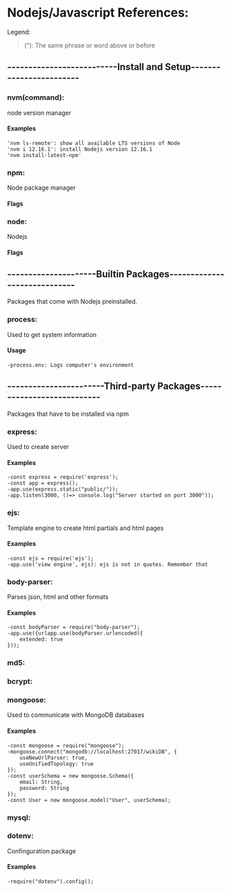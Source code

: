 # Nodejs/Javascript References:
Legend:
>("): The same phrase or word above or before

## --------------------------Install and Setup------------------------

### nvm(command): 
node version manager
#### Examples
	'nvm ls-remote': show all available LTS versions of Node
	'nvm i 12.16.1': install Nodejs version 12.16.1
	'nvm install-latest-npm'
	

### npm:	
Node package manager
#### Flags

### node:	
Nodejs
#### Flags

## ---------------------Builtin Packages-----------------------------
Packages that come with Nodejs preinstalled.
### process:
Used to get system information
#### Usage
	-process.env: Logs computer's environment


## -----------------------Third-party Packages---------------------------
Packages that have to be installed via npm	
### express:
Used to create server
#### Examples
	-const express = require('express');
	-const app = express();
	-app.use(express.static("public/"));
	-app.listen(3000, ()=> console.log("Server started on port 3000"));

### ejs:
Template engine to create html partials and html pages
#### Examples
	-const ejs = require('ejs');
	-app.use('view engine', ejs): ejs is not in quotes. Remember that

### body-parser:
Parses json, html and other formats
#### Examples
	-const bodyParser = require("body-parser");
	-app.use({urlapp.use(bodyParser.urlencoded({
		extended: true
	}));

### md5:

### bcrypt:

### mongoose:
Used to communicate with MongoDB databases
#### Examples
	-const mongoose = require("mongoose");
	-mongoose.connect("mongodb://localhost:27017/wikiDB", {
		useNewUrlParser: true,
		useUnifiedTopology: true
	});
	-const userSchema = new mongoose.Schema({
		email: String,
		password: String
	});
	-const User = new mongoose.model("User", userSchema);

### mysql:	

### dotenv:
Confinguration package
#### Examples
	-require("dotenv").config();

